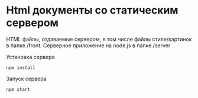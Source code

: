 # Html документы со статическим сервером

HTML файлы, отдаваемые сервером, в том числе файлы стиле/картинок в папке /front.
Серверное приложение на node.js в папке /server

Установка сервера
```
npm install
```

Запуск сервера
```
npm start
```